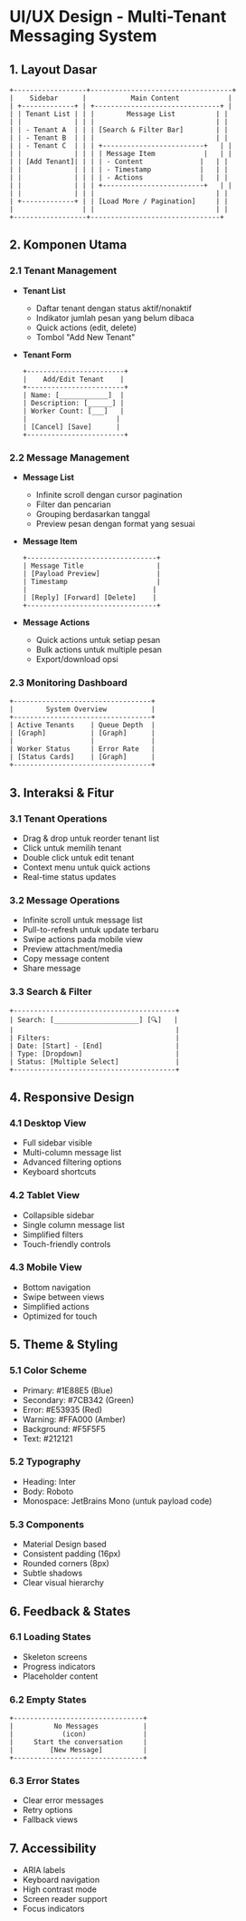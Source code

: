 # UI/UX Design - Multi-Tenant Messaging System

## 1. Layout Dasar
```
+------------------+-----------------------------------+
|    Sidebar      |           Main Content            |
| +-------------+ | +-------------------------------+ |
| | Tenant List | | |        Message List          | |
| |             | | |                              | |
| | - Tenant A  | | | [Search & Filter Bar]        | |
| | - Tenant B  | | |                              | |
| | - Tenant C  | | | +-------------------------+   | |
| |             | | | | Message Item            |   | |
| | [Add Tenant]| | | | - Content              |   | |
| |             | | | | - Timestamp            |   | |
| |             | | | | - Actions              |   | |
| |             | | | +-------------------------+   | |
| |             | | |                              | |
| +-------------+ | | [Load More / Pagination]     | |
|                 | |                              | |
+------------------+--------------------------------+
```

## 2. Komponen Utama

### 2.1 Tenant Management
- **Tenant List**
  - Daftar tenant dengan status aktif/nonaktif
  - Indikator jumlah pesan yang belum dibaca
  - Quick actions (edit, delete)
  - Tombol "Add New Tenant"

- **Tenant Form**
  ```
  +------------------------+
  |    Add/Edit Tenant    |
  +------------------------+
  | Name: [____________]  |
  | Description: [______] |
  | Worker Count: [___]   |
  |                      |
  | [Cancel] [Save]      |
  +------------------------+
  ```

### 2.2 Message Management
- **Message List**
  - Infinite scroll dengan cursor pagination
  - Filter dan pencarian
  - Grouping berdasarkan tanggal
  - Preview pesan dengan format yang sesuai

- **Message Item**
  ```
  +--------------------------------+
  | Message Title                  |
  | [Payload Preview]              |
  | Timestamp                      |
  |                               |
  | [Reply] [Forward] [Delete]    |
  +--------------------------------+
  ```

- **Message Actions**
  - Quick actions untuk setiap pesan
  - Bulk actions untuk multiple pesan
  - Export/download opsi

### 2.3 Monitoring Dashboard
```
+----------------------------------+
|        System Overview           |
+----------------------------------+
| Active Tenants    | Queue Depth  |
| [Graph]           | [Graph]      |
|                   |              |
| Worker Status     | Error Rate   |
| [Status Cards]    | [Graph]      |
+----------------------------------+
```

## 3. Interaksi & Fitur

### 3.1 Tenant Operations
- Drag & drop untuk reorder tenant list
- Click untuk memilih tenant
- Double click untuk edit tenant
- Context menu untuk quick actions
- Real-time status updates

### 3.2 Message Operations
- Infinite scroll untuk message list
- Pull-to-refresh untuk update terbaru
- Swipe actions pada mobile view
- Preview attachment/media
- Copy message content
- Share message

### 3.3 Search & Filter
```
+----------------------------------------+
| Search: [_____________________] [🔍]   |
|                                        |
| Filters:                               |
| Date: [Start] - [End]                  |
| Type: [Dropdown]                       |
| Status: [Multiple Select]              |
+----------------------------------------+
```

## 4. Responsive Design

### 4.1 Desktop View
- Full sidebar visible
- Multi-column message list
- Advanced filtering options
- Keyboard shortcuts

### 4.2 Tablet View
- Collapsible sidebar
- Single column message list
- Simplified filters
- Touch-friendly controls

### 4.3 Mobile View
- Bottom navigation
- Swipe between views
- Simplified actions
- Optimized for touch

## 5. Theme & Styling

### 5.1 Color Scheme
- Primary: #1E88E5 (Blue)
- Secondary: #7CB342 (Green)
- Error: #E53935 (Red)
- Warning: #FFA000 (Amber)
- Background: #F5F5F5
- Text: #212121

### 5.2 Typography
- Heading: Inter
- Body: Roboto
- Monospace: JetBrains Mono (untuk payload code)

### 5.3 Components
- Material Design based
- Consistent padding (16px)
- Rounded corners (8px)
- Subtle shadows
- Clear visual hierarchy

## 6. Feedback & States

### 6.1 Loading States
- Skeleton screens
- Progress indicators
- Placeholder content

### 6.2 Empty States
```
+--------------------------------+
|          No Messages           |
|            (icon)              |
|     Start the conversation     |
|         [New Message]          |
+--------------------------------+
```

### 6.3 Error States
- Clear error messages
- Retry options
- Fallback views

## 7. Accessibility

- ARIA labels
- Keyboard navigation
- High contrast mode
- Screen reader support
- Focus indicators 
